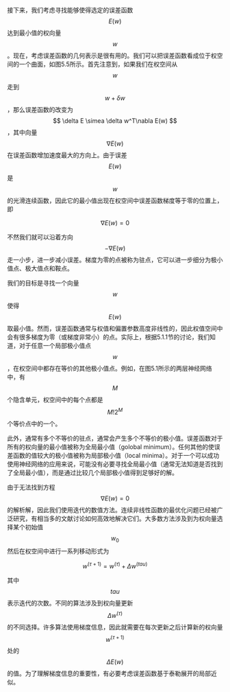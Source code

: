 接下来，我们考虑寻找能够使得选定的误差函数$$ E(w) $$达到最小值的权向量$$ w $$。现在，考虑误差函数的几何表示是很有用的。我们可以把误差函数看成位于权空间的一个曲面，如图5.5所示。首先注意到，如果我们在权空间从$$ w $$走到$$ w + \delta w $$，那么误差函数的改变为$$ \delta E \simea \delta w^T\nabla E(w) $$，其中向量$$ \nabla E(w) $$在误差函数增加速度最大的方向上。由于误差$$ E(w) $$是$$ w
$$的光滑连续函数，因此它的最小值出现在权空间中误差函数梯度等于零的位置上，即

$$
\nabla E(w) = 0 \tag{5.26}
$$

不然我们就可以沿着方向$$ −\nabla E(w) $$走一小步，进一步减小误差。梯度为零的点被称为驻点，它可以进一步细分为极小值点、极大值点和鞍点。    

我们的目标是寻找一个向量$$ w $$使得$$ E(w) $$取最小值。然而，误差函数通常与权值和偏置参数高度非线性的，因此权值空间中会有很多梯度为零（或梯度非常小）的点。实际上，根据5.1.1节的讨论，我们知道，对于任意一个局部极小值点$$ w $$，在权空间中都存在等价的其他极小值点。例如，在图5.1所示的两层神经网络中，有$$ M $$个隐含单元，权空间中的每个点都是$$ M!2^M $$个等价点中的一个。    

此外，通常有多个不等价的驻点，通常会产生多个不等价的极小值。误差函数对于所有的权向量的最小值被称为全局最小值（golobal minimum）。任何其他的使误差函数的值较大的极小值被称为局部极小值（local minima）。对于一个可以成功使用神经网络的应用来说，可能没有必要寻找全局最小值（通常无法知道是否找到了全局最小值），而是通过比较几个局部极小值得到足够好的解。    

由于无法找到方程$$ \nabla E(w) = 0 $$的解析解，因此我们使用迭代的数值方法。连续非线性函数的最优化问题已经被广泛研究，有相当多的文献讨论如何高效地解决它们。大多数方法涉及到为权向量选择某个初始值$$ w_0 $$然后在权空间中进行一系列移动形式为

$$
w^{(\tau + 1)} = w^{(\tau)} + \Delta w^{(tau)} \tag{5.27}
$$

其中$$ tau $$表示迭代的次数。不同的算法涉及到权向量更新$$ \Delta w^{(\tau)} $$的不同选择。许多算法使用梯度信息，因此就需要在每次更新之后计算新的权向量$$ w^{(\tau +1)} $$处的$$ \Delta E(w) $$的值。为了理解梯度信息的重要性，有必要考虑误差函数基于泰勒展开的局部近似。
